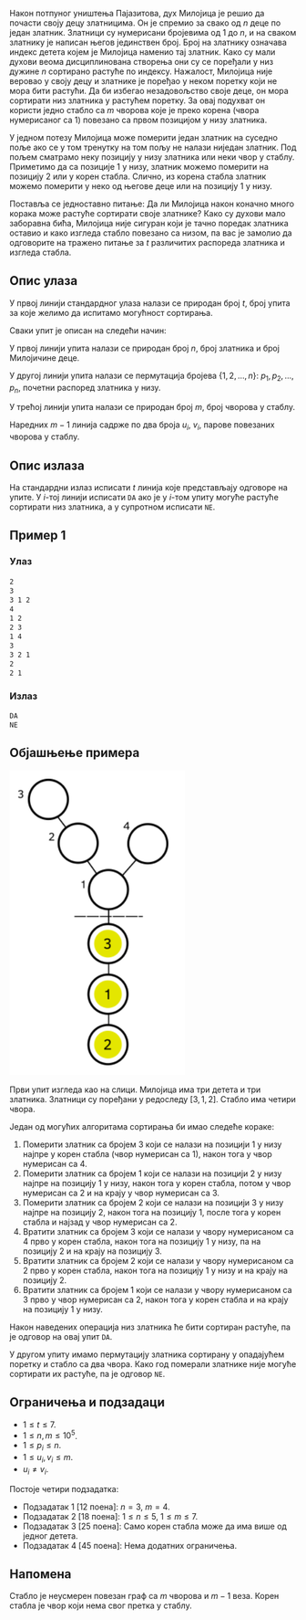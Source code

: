 ﻿Након потпуног уништења Пајазитова, дух Милојица је решио да почасти своју децу златницима. Он је спремио за свако од $n$ деце по један златник. Златници су нумерисани бројевима од $1$ до $n$, и на сваком златнику је написан његов јединствен број. Број на златнику означава индекс детета којем је Милојица наменио тај златник. Како су мали духови веома дисциплинована створења они су се поређали у низ дужине $n$ сортирано растуће по индексу. Нажалост, Милојица није веровао у своју децу и златнике је поређао у неком поретку који не мора бити растући. Да би избегао незадовољство своје деце, он мора сортирати низ златника у растућем поретку. За овај подухват он користи једно стабло са $m$ чворова које је преко корена (чвора нумерисаног са $1$) повезано са првом позицијом у низу златника.

У једном потезу Милојица може померити један златник на суседно поље ако се у том тренутку на том пољу не налази ниједан златник. Под пољем сматрамо неку позицију у низу златника или неки чвор у стаблу. Приметимо да са позиције $1$ у низу, златник можемо померити на позицију $2$ или у корен стабла. Слично, из корена стабла златник можемо померити у неко од његове деце или на позицију $1$ у низу.

Поставља се једноставно питање: Да ли Милојица након коначно много корака може растуће сортирати своје златнике? Како су духови мало заборавна бића, Милојица није сигуран који је тачно поредак златника оставио и како изгледа стабло повезано са низом, па вас је замолио да одговорите на тражено питање за $t$ различитих распореда златника и изгледа стабла.


## Опис улаза
У првој линији стандардног улаза налази се природан број $t$, број упита за које желимо да испитамо могућност сортирања.
 
Сваки упит је описан на следећи начин:

У првој линији упита налази се природан број $n$, број златника и број Милојичине деце.

У другој линији упита налази се пермутација бројева $\{1, 2, \dots, n\}$: $p_1, p_2, \dots, p_n$, почетни распоред златника у низу.

У трећој линији упита налази се природан број $m$, број чворова у стаблу.

Наредних $m-1$ линија садрже по два броја $u_i$, $v_i$, парове повезаних чворова у стаблу.  

## Опис излаза
На стандардни излаз исписати $t$ линија које представљају одговоре на упите. У $i$-тој линији исписати `DA` ако је у $i$-том упиту могуће растуће сортирати низ златника, а у супротном исписати `NE`.

## Пример 1
### Улаз
```
2
3
3 1 2
4
1 2
2 3
1 4
3
3 2 1
2
2 1
```

### Излаз
```
DA
NE
```

## Објашњење примера

![Ilustracija primera](05_sort_na_stablu-sl1.png)

Први упит изгледа као на слици. Милојица има три детета и три златника. Златници су поређани у редоследу $[3, 1, 2]$. Стабло има четири чвора. 

Један од могућих алгоритама сортирања би имао следеће кораке:

1. Померити златник са бројем $3$ који се налази на позицији $1$ у низу најпре у корен стабла (чвор нумерисан са $1$), након тога у чвор нумерисан са $4$.
2. Померити златник са бројем $1$ који се налази на позицији $2$ у низу најпре на позицију $1$ у низу, након тога у корен стабла, потом у чвор нумерисан са $2$ и на крају у чвор нумерисан са $3$.
3. Померити златник са бројем $2$ који се налази на позицији $3$ у низу најпре на позицију $2$, након тога на позицију $1$, после тога у корен стабла и најзад у чвор нумерисан са $2$.
4. Вратити златник са бројем $3$ који се налази у чвору нумерисаном са $4$ прво у корен стабла, након тога на позицију $1$ у низу, па на позицију $2$ и на крају на позицију $3$.
5. Вратити златник са бројем $2$ који се налази у чвору нумерисаном са $2$ прво у корен стабла, након тога на позицију $1$ у низу и на крају на позицију $2$.
6. Вратити златник са бројем $1$ који се налази у чвору нумерисаном са $3$ прво у чвор нумерисан са $2$, након тога у корен стабла и на крају на позицију $1$ у низу.

Након наведених операција низ златника ће бити сортиран растуће, па је одговор на овај упит `DA`.

У другом упиту имамо пермутацију златника сортирану у опадајућем поретку и стабло са два чвора. Како год померали златнике није могуће сортирати их растуће, па је одговор `NE`.

## Ограничења и подзадаци

* $1 \leq t \leq 7$.
* $1 \leq n,m \leq 10^5$.
* $1\leq p_i \leq n$.
* $1 \leq u_i, v_i \leq m$.
* $u_i \neq v_i$.

Постоје четири подзадатка:

* Подзадатак $1$ [$12$ поена]:  $n=3$, $m=4$.
* Подзадатак $2$ [$18$ поена]: $1 \leq n\leq 5$, $1\leq m \leq 7$.
* Подзадатак $3$ [$25$ поена]: Само корен стабла може да има више од једног детета.
* Подзадатак $4$ [$45$ поена]: Нема додатних ограничења.

## Напомена

Стабло је неусмерен повезан граф са $m$ чворова и $m-1$ веза. Корен стабла је чвор који нема свог претка у стаблу.
